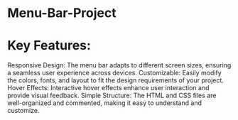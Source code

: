 # Menu-Bar-Project

# Key Features:
Responsive Design: The menu bar adapts to different screen sizes, ensuring a seamless user experience across devices.
Customizable: Easily modify the colors, fonts, and layout to fit the design requirements of your project.
Hover Effects: Interactive hover effects enhance user interaction and provide visual feedback.
Simple Structure: The HTML and CSS files are well-organized and commented, making it easy to understand and customize.
